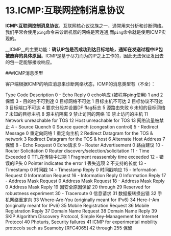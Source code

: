 # 13.ICMP:互联网控制消息协议

  __ICMP:互联网控制消息协议__，互联网核心议议族之一，通常用来分析和诊断网络。我们平常会使用<code>ping</code>命令来诊断机器的网络是否连通,而<code>ping</code>命令就是使用ICMP实现的。
  
  __ICMP__的主要功能：__确认IP包是否成功到达目标地址，通知在发送过程中IP包被废弃的具体原因__。ICMP是基于尽力而为的IP之上工作的，因此无法保证发出去的包一定能够接收响应。

  
###ICMP消息类型

  客户端根据ICMP的响应消息来诊断网络状态，ICMP的消息类型有（不全）：
  
  
Type	Code	Description
0 - Echo Reply	0	echo响应 (被程序ping使用)
1 and 2		保留
3 - 目的地不可到達	0	目标网络不可达
1	目标主机不可达
2	目标协议不可达
3	目标端口不可达
4	要求分段并设置DF flag标志
5	源路由失败
6	未知的目标网络
7	未知的目标主机
8	源主机隔离
9	禁止访问的网络
10	禁止访问的主机
11	Network unreachable for TOS
12	Host unreachable for TOS
13	网络流量被禁止
4 - Source Quench	0	Source quench (congestion control)
5 - Redirect Message	0	重定向网络
1	重定向主机
2	Redirect Datagram for the TOS & network
3	Redirect Datagram for the TOS & host
6		Alternate Host Address
7		保留
8 - Echo Request	0	Echo请求
9 - Router Advertisement	0	路由建议
10 - Router Solicitation	0	Router discovery/selection/solicitation
11 - Time Exceeded	0	TTL在传输中过期
1	Fragment reassembly time exceeded
12 - 错误的IP头	0	Pointer indicates the error
1	丢失选项
2	不支持的长度
13 - Timestamp	0	时间戳
14 - Timestamp Reply	0	时间戳响应
15 - Information Request	0	Information Request
16 - Information Reply	0	Information Reply
17 - Address Mask Request	0	Address Mask Request
18 - Address Mask Reply	0	Address Mask Reply
19		因安全原因保留
20 through 29		Reserved for robustness experiment
30 - Traceroute	0	信息请求
31		数据报转换出错
32		手机网络重定向
33		Where-Are-You (originally meant for IPv6)
34		Here-I-Am (originally meant for IPv6)
35		Mobile Registration Request
36		Mobile Registration Reply
37		Domain Name Request
38		Domain Name Reply
39		SKIP Algorithm Discovery Protocol, Simple Key-Management for Internet Protocol
40		Photuris, Security failures
41		ICMP for experimental mobility protocols such as Seamoby [RFC4065]
42 through 255		保留
